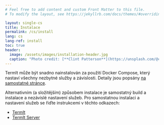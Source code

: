 ```yaml
---
# Feel free to add content and custom Front Matter to this file.
# To modify the layout, see https://jekyllrb.com/docs/themes/#overriding-theme-defaults

layout: single-cs
title: Instalace
permalink: /cs/install
lang: cs
lang-ref: install
toc: true
header:
  image: /assets/images/installation-header.jpg
  caption: "Photo credit: [**Clint Patterson**](https://unsplash.com/@cbpsc1?utm_source=unsplash&utm_medium=referral&utm_content=creditCopyText) on [**Unsplash**](http://unsplash.com/)"
---
```


<!-- # Instalace -->

TermIt může být snadno nainstalován za použití Docker Compose, který nastaví všechny nezbytné služby a závislosti. Detaily jsou popsány [na samostatné stránce](https://github.com/kbss-cvut/termit-docker).

Alternativním (a složitějším) způsobem instalace je samostatný build a instalace a nezávislé nastavení služeb. Pro samostatnou instalaci a nastavení služeb se řiďte instrukcemi v těchto odkazech:
- [TermIt](https://github.com/kbss-cvut/termit-ui)
- [TermIt Server](https://github.com/kbss-cvut/termit)
